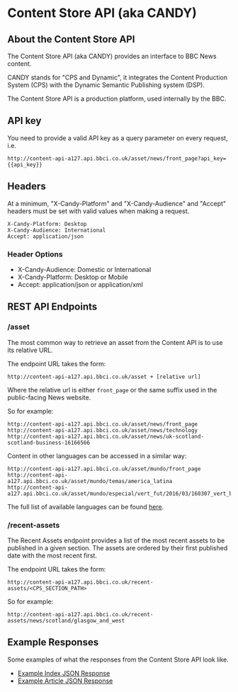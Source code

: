 #  Content Store API (aka CANDY)

## About the Content Store API

The Content Store API (aka CANDY) provides an interface to BBC News content.

CANDY stands for "CPS and Dynamic", it integrates the Content Production System (CPS) with the Dynamic Semantic Publishing system (DSP).

The Content Store API is a production platform, used internally by the BBC.

## API key

You need to provide a valid API key as a query parameter on every request, i.e.

```
http://content-api-a127.api.bbci.co.uk/asset/news/front_page?api_key={{api_key}}
```

## Headers

At a minimum, "X-Candy-Platform" and "X-Candy-Audience" and "Accept" headers must be set with valid values when making a request.

```
X-Candy-Platform: Desktop
X-Candy-Audience: International
Accept: application/json
```

### Header Options

* X-Candy-Audience: Domestic or International
* X-Candy-Platform: Desktop or Mobile
* Accept: application/json or application/xml

## REST API Endpoints

### /asset

The most common way to retrieve an asset from the Content API is to use its
relative URL.

The endpoint URL takes the form:

```
http://content-api-a127.api.bbci.co.uk/asset + [relative url]
```

Where the relative url is either `front_page` or the same suffix used in the
public-facing News website.

So for example:

```
http://content-api-a127.api.bbci.co.uk/asset/news/front_page
http://content-api-a127.api.bbci.co.uk/asset/news/technology
http://content-api-a127.api.bbci.co.uk/asset/news/uk-scotland-scotland-business-16166566
```

Content in other languages can be accessed in a similar way:

```
http://content-api-a127.api.bbci.co.uk/asset/mundo/front_page
http://content-api-a127.api.bbci.co.uk/asset/mundo/temas/america_latina
http://content-api-a127.api.bbci.co.uk/asset/mundo/especial/vert_fut/2016/03/160307_vert_beneficios_de_decir_groserias_yv
```

The full list of available languages can be found [here](http://www.bbc.co.uk/ws/languages).


### /recent-assets

The Recent Assets endpoint provides a list of the most recent assets to be
published in a given section. The assets are ordered by their first published
date with the most recent first.

The endpoint URL takes the form:

```
http://content-api-a127.api.bbci.co.uk/recent-assets/<CPS_SECTION_PATH>
```

So for example:

```
http://content-api-a127.api.bbci.co.uk/recent-assets/news/scotland/glasgow_and_west
```


## Example Responses

Some examples of what the responses from the Content Store API look like.

* [Example Index JSON Response](CANDY/index-json-example.html)
* [Example Article JSON Response](CANDY/article-json-example.html)
